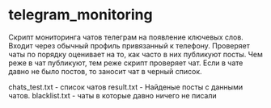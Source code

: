 # telegram_monitoring

Скрипт мониторинга чатов телеграм на появление ключевых слов. 
Входит через обычный профиль привязанный к телефону.
Проверяет чаты по порядку оценивает на то, как часто в них публикуют посты.
Чем реже в чат публикуют, тем реже скрипт проверяет чат. Если в чате давно не было постов, то заносит чат в черный список.

chats_test.txt - список чатов
result.txt - Найденые посты с данными чатов.
blacklist.txt - чаты в которые давно ничего не писали
